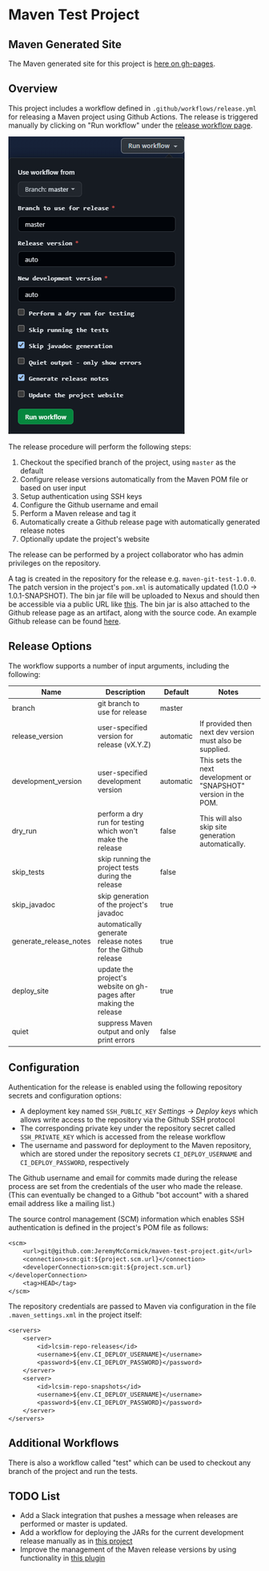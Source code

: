 # Maven Test Project

## Maven Generated Site

The Maven generated site for this project is [here on gh-pages](https://jeremymccormick.github.io/maven-test-project/).

## Overview

This project includes a workflow defined in `.github/workflows/release.yml` for releasing a Maven project using Github Actions. The release is triggered manually by clicking on "Run workflow" under the [release workflow page](https://github.com/JeremyMcCormick/maven-test-project/actions/workflows/release.yml).

![run workflow](./images/run_workflow.png)

The release procedure will perform the following steps:

1. Checkout the specified branch of the project, using `master` as the default
2. Configure release versions automatically from the Maven POM file or based on user input
3. Setup authentication using SSH keys
4. Configure the Github username and email
5. Perform a Maven release and tag it
6. Automatically create a Github release page with automatically generated release notes
7. Optionally update the project's website

The release can be performed by a project collaborator who has admin privileges on the repository.

A tag is created in the repository for the release e.g. `maven-git-test-1.0.0`. The patch version in the project's `pom.xml` is automatically updated (1.0.0 -> 1.0.1-SNAPSHOT). The bin jar file will be uploaded to Nexus and should then be accessible via a public URL like [this](https://srs.slac.stanford.edu/nexus/repository/lcsim-maven2-releases/org/hps/maven-test-project/1.0.2/maven-test-project-1.0.2-bin.jar). The bin jar is also attached to the Github release page as an artifact, along with the source code. An example Github release can be found [here](https://github.com/JeremyMcCormick/maven-test-project/releases/tag/maven-test-project-1.0.15).

## Release Options

The workflow supports a number of input arguments, including the following:

| Name  | Description | Default | Notes |
| ----- | ----------- | ------- | ----- |
| branch  | git branch to use for release | master | |
| release_version | user-specified version for release (vX.Y.Z) | automatic | If provided then next dev version must also be supplied. |
| development_version | user-specified development version | automatic | This sets the next development or "SNAPSHOT" version in the POM. |
| dry_run | perform a dry run for testing which won't make the release | false | This will also skip site generation automatically. |
| skip_tests | skip running the project tests during the release | false | |
| skip_javadoc | skip generation of the project's javadoc | true | |
| generate_release_notes | automatically generate release notes for the Github release | true | |
| deploy_site | update the project's website on gh-pages after making the release | true | |
| quiet | suppress Maven output and only print errors | false | |

## Configuration

Authentication for the release is enabled using the following repository secrets and configuration options:

- A deployment key named `SSH_PUBLIC_KEY` _Settings -> Deploy keys_ which allows write access to the repository via the Github SSH protocol 
- The corresponding private key under the repository secret called `SSH_PRIVATE_KEY` which is accessed from the release workflow
- The username and password for deployment to the Maven repository, which are stored under the repository secrets `CI_DEPLOY_USERNAME` and `CI_DEPLOY_PASSWORD`, respectively

The Github username and email for commits made during the release process are set from the credentials of the user who made the release. (This can eventually be changed to a Github "bot account" with a shared email address like a mailing list.)

The source control management (SCM) information which enables SSH authentication is defined in the project's POM file as follows:

```
<scm>
    <url>git@github.com:JeremyMcCormick/maven-test-project.git</url>
    <connection>scm:git:${project.scm.url}</connection>
    <developerConnection>scm:git:${project.scm.url}</developerConnection>
    <tag>HEAD</tag>
</scm>
```

The repository credentials are passed to Maven via configuration in the file `.maven_settings.xml` in the project itself:

```
<servers>
    <server>
        <id>lcsim-repo-releases</id>
        <username>${env.CI_DEPLOY_USERNAME}</username>
        <password>${env.CI_DEPLOY_PASSWORD}</password>
    </server>
    <server>
        <id>lcsim-repo-snapshots</id>
        <username>${env.CI_DEPLOY_USERNAME}</username>
        <password>${env.CI_DEPLOY_PASSWORD}</password>
    </server>
</servers>
``` 

## Additional Workflows

There is also a workflow called "test" which can be used to checkout any branch of the project and run the tests.

## TODO List

- Add a Slack integration that pushes a message when releases are performed or master is updated.
- Add a workflow for deploying the JARs for the current development release manually as in [this project](https://github.com/wocommunity/wonder/tree/master/.github/workflows)
- Improve the management of the Maven release versions by using functionality in [this plugin](https://www.mojohaus.org/build-helper-maven-plugin/parse-version-mojo.html)
